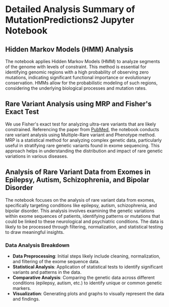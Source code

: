 # Detailed Analysis Summary of MutationPredictions2 Jupyter Notebook

## Hidden Markov Models (HMM) Analysis
The notebook applies Hidden Markov Models (HMM) to analyze segments of the genome with levels of constraint. This method is essential for identifying genomic regions with a high probability of observing zero mutations, indicating significant functional importance or evolutionary conservation. HMMs allow for the probabilistic modeling of such regions, considering the underlying biological processes and mutation rates.

## Rare Variant Analysis using MRP and Fisher's Exact Test
We use Fisher's exact test for analyzing ultra-rare variants that are likely constrained. Referencing the paper from [PubMed](https://pubmed.ncbi.nlm.nih.gov/34822764/), the notebook conducts rare variant analysis using Multiple-Rare variant and Phenotype method. MRP is a statistical method for analyzing complex genetic data, particularly useful in stratifying rare genetic variants found in exome sequencing. This approach helps in understanding the distribution and impact of rare genetic variations in various diseases.

## Analysis of Rare Variant Data from Exomes in Epilepsy, Autism, Schizophrenia, and Bipolar Disorder
The notebook focuses on the analysis of rare variant data from exomes, specifically targeting conditions like epilepsy, autism, schizophrenia, and bipolar disorder. This analysis involves examining the genetic variations within exome sequences of patients, identifying patterns or mutations that could be linked to these neurological and psychiatric conditions. The data is likely to be processed through filtering, normalization, and statistical testing to draw meaningful insights.

### Data Analysis Breakdown
- **Data Preprocessing**: Initial steps likely include cleaning, normalization, and filtering of the exome sequence data.
- **Statistical Analysis**: Application of statistical tests to identify significant variants and patterns in the data.
- **Comparative Analysis**: Comparing the genetic data across different conditions (epilepsy, autism, etc.) to identify unique or common genetic markers.
- **Visualization**: Generating plots and graphs to visually represent the data and findings.

